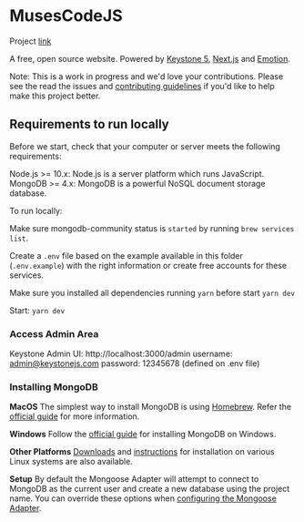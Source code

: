 # MusesCodeJS

Project [link](https://github.com/muses-code-js/musescodejs/projects/1)

A free, open source website. Powered by [Keystone 5](https://www.keystonejs.com/), [Next.js](https://nextjs.org/) and [Emotion](https://emotion.sh/).

Note: This is a work in progress and we'd love your contributions. Please see the read the issues and [contributing guidelines](CONTRIBUTING.md) if you'd like to help make this project better.

## Requirements to run locally
Before we start, check that your computer or server meets the following requirements:

Node.js >= 10.x: Node.js is a server platform which runs JavaScript.
MongoDB >= 4.x: MongoDB is a powerful NoSQL document storage database.

To run locally:

Make sure mongodb-community status is `started` by running `brew services list`.

Create a `.env` file based on the example available in this folder (`.env.example`) with the right information or create free accounts for these services. 

Make sure you installed all dependencies running `yarn` before start `yarn dev`

Start: `yarn dev`

### Access Admin Area

Keystone Admin UI: http://localhost:3000/admin
username: admin@keystonejs.com
password: 12345678 (defined on .env file)


### Installing MongoDB

**MacOS**
The simplest way to install MongoDB is using [Homebrew](https://brew.sh/). Refer the [official guide](https://docs.mongodb.com/manual/tutorial/install-mongodb-on-os-x/) for more information.

**Windows**
Follow the [official guide](https://docs.mongodb.com/manual/tutorial/install-mongodb-on-windows/) for installing MongoDB on Windows.

**Other Platforms**
[Downloads](https://www.mongodb.com/download-center/community) and [instructions](https://docs.mongodb.com/manual/administration/install-on-linux/) for installation on various Linux systems are also available.

**Setup**
By default the Mongoose Adapter will attempt to connect to MongoDB as the current user and create a new database using the project name. You can override these options when [configuring the Mongoose Adapter](https://www.keystonejs.com/keystonejs/adapter-mongoose/).